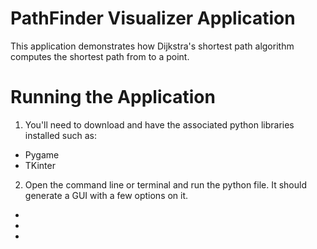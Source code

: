 # PathFinder Visualizer Application

This application demonstrates how Dijkstra's shortest path algorithm computes the
shortest path from to a point.

# Running the Application
1) You'll need to download and have the associated python libraries installed
such as:
- Pygame
- TKinter

2) Open the command line or terminal and run the python file. It should generate a GUI
with a few options on it.
-
-
-

